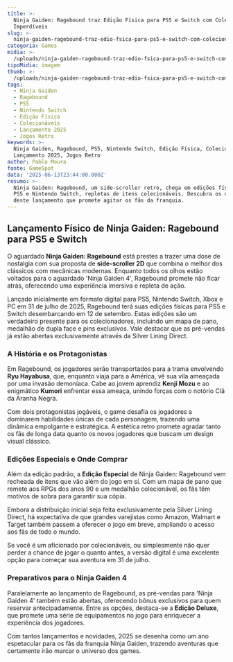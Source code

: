 ```yaml
---
title: >-
  Ninja Gaiden: Ragebound traz Edição Física para PS5 e Switch com Colecionáveis
  Imperdíveis
slug: >-
  ninja-gaiden-ragebound-traz-edio-fsica-para-ps5-e-switch-com-colecionveis-imperdveis
categoria: Games
midia: >-
  /uploads/ninja-gaiden-ragebound-traz-edio-fsica-para-ps5-e-switch-com-colecionveis-imperdveis-thumb.jpg
tipoMidia: imagem
thumb: >-
  /uploads/ninja-gaiden-ragebound-traz-edio-fsica-para-ps5-e-switch-com-colecionveis-imperdveis-thumb.jpg
tags:
  - Ninja Gaiden
  - Ragebound
  - PS5
  - Nintendo Switch
  - Edição Física
  - Colecionáveis
  - Lançamento 2025
  - Jogos Retro
keywords: >-
  Ninja Gaiden, Ragebound, PS5, Nintendo Switch, Edição Física, Colecionáveis,
  Lançamento 2025, Jogos Retro
author: Pablo Moura
fonte: GameSpot
data: '2025-06-13T23:44:00.000Z'
resumo: >-
  Ninja Gaiden: Ragebound, um side-scroller retro, chega em edições físicas para
  PS5 e Nintendo Switch, repletas de itens colecionáveis. Descubra os detalhes
  deste lançamento que promete agitar os fãs da franquia.
---
```


## Lançamento Físico de Ninja Gaiden: Ragebound para PS5 e Switch

O aguardado **Ninja Gaiden: Ragebound** está prestes a trazer uma dose de nostalgia com sua proposta de **side-scroller 2D** que combina o melhor dos clássicos com mecânicas modernas. Enquanto todos os olhos estão voltados para o aguardado 'Ninja Gaiden 4', Ragebound promete não ficar atrás, oferecendo uma experiência imersiva e repleta de ação.

Lançado inicialmente em formato digital para PS5, Nintendo Switch, Xbox e PC em 31 de julho de 2025, Ragebound terá suas edições físicas para PS5 e Switch desembarcando em 12 de setembro. Estas edições são um verdadeiro presente para os colecionadores, incluindo um mapa de pano, medalhão de dupla face e pins exclusivos. Vale destacar que as pré-vendas já estão abertas exclusivamente através da Silver Lining Direct.

### A História e os Protagonistas

Em Ragebound, os jogadores serão transportados para a trama envolvendo **Ryu Hayabusa**, que, enquanto viaja para a América, vê sua vila ameaçada por uma invasão demoníaca. Cabe ao jovem aprendiz **Kenji Mozu** e ao enigmático **Kumori** enfrentar essa ameaça, unindo forças com o notório Clã da Aranha Negra.

Com dois protagonistas jogáveis, o game desafia os jogadores a dominarem habilidades únicas de cada personagem, trazendo uma dinâmica empolgante e estratégica. A estética retro promete agradar tanto os fãs de longa data quanto os novos jogadores que buscam um design visual clássico.

### Edições Especiais e Onde Comprar

Além da edição padrão, a **Edição Especial** de Ninja Gaiden: Ragebound vem recheada de itens que vão além do jogo em si. Com um mapa de pano que remete aos RPGs dos anos 90 e um medalhão colecionável, os fãs têm motivos de sobra para garantir sua cópia.

Embora a distribuição inicial seja feita exclusivamente pela Silver Lining Direct, há expectativa de que grandes varejistas como Amazon, Walmart e Target também passem a oferecer o jogo em breve, ampliando o acesso aos fãs de todo o mundo.

Se você é um aficionado por colecionáveis, ou simplesmente não quer perder a chance de jogar o quanto antes, a versão digital é uma excelente opção para começar sua aventura em 31 de julho.

### Preparativos para o Ninja Gaiden 4

Paralelamente ao lançamento de Ragebound, as pré-vendas para 'Ninja Gaiden 4' também estão abertas, oferecendo bônus exclusivos para quem reservar antecipadamente. Entre as opções, destaca-se a **Edição Deluxe**, que promete uma série de equipamentos no jogo para enriquecer a experiência dos jogadores.

Com tantos lançamentos e novidades, 2025 se desenha como um ano espetacular para os fãs da franquia Ninja Gaiden, trazendo aventuras que certamente irão marcar o universo dos games.
